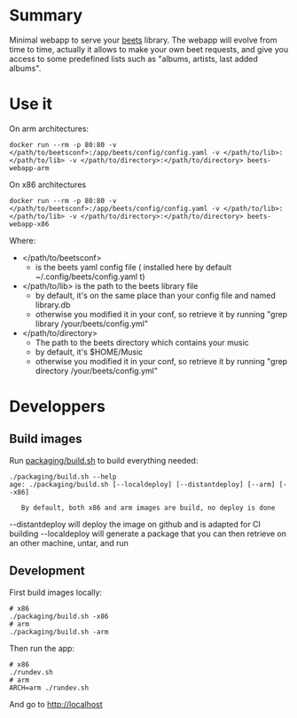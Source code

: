 # Summary

Minimal webapp to serve your [beets](http://beets.io/) library.
The webapp will evolve from time to time, actually it allows to make your own beet requests, and give you access to some predefined lists such as "albums, artists, last added albums".

# Use it

On arm architectures:

    docker run --rm -p 80:80 -v </path/to/beetsconf>:/app/beets/config/config.yaml -v </path/to/lib>:</path/to/lib> -v </path/to/directory>:</path/to/directory> beets-webapp-arm
    
On x86 architectures

    docker run --rm -p 80:80 -v </path/to/beetsconf>:/app/beets/config/config.yaml -v </path/to/lib>:</path/to/lib> -v </path/to/directory>:</path/to/directory> beets-webapp-x86

Where:
* </path/to/beetsconf>
  * is the beets yaml config file ( installed here by default ~/.config/beets/config.yaml t)
* </path/to/lib> is the path to the beets library file
  * by default, it's on the same place than your config file and named library.db
  * otherwise you modified it in your conf, so retrieve it by running "grep library /your/beets/config.yml"
* </path/to/directory>
  * The path to the beets directory which contains your music
  * by default, it's $HOME/Music
  * otherwise you modified it in your conf, so retrieve it by running "grep directory /your/beets/config.yml"

# Developpers

## Build images

Run [packaging/build.sh](./packaging/build.sh) to build everything needed:

    ./packaging/build.sh --help
    age: ./packaging/build.sh [--localdeploy] [--distantdeploy] [--arm] [--x86]

       By default, both x86 and arm images are build, no deploy is done

--distantdeploy will deploy the image on github and is adapted for CI building
--localdeploy will generate a package that you can then retrieve on an other machine, untar, and run

## Development

First build images locally:

    # x86
    ./packaging/build.sh -x86
    # arm
    ./packaging/build.sh -arm

Then run the app:
    
    # x86
    ./rundev.sh
    # arm
    ARCH=arm ./rundev.sh

And go to [http://localhost](http://localhost)

